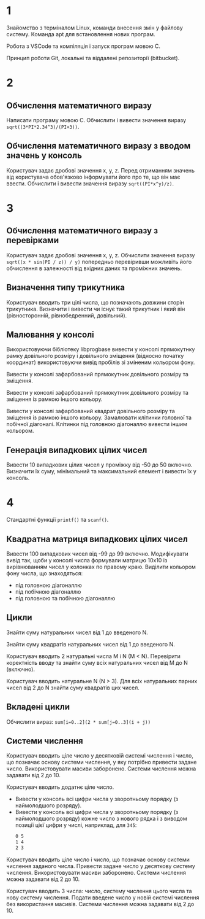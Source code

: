 # 1 

Знайомство з терміналом Linux, команди внесення змін у файлову систему. Команда apt для встановлення нових програм.

Робота з VSCode та компіляція і запуск програм мовою С.

Принцип роботи Git, локальні та віддалені репозиторії (bitbucket).

# 2

## Обчислення математичного виразу

Написати програму мовою С. Обчислити і вивести значення виразу `sqrt((3*PI*2.34^3)/(PI+3))`.

## Обчислення математичного виразу з вводом значень у консоль

Користувач задає дробові значення x, y, z. Перед отриманням значень від користувача обов'язково інформувати його про те, що він має ввести. Обчислити і вивести значення виразу `sqrt((PI*x^y)/z)`.

# 3

## Обчислення математичного виразу з перевірками

Користувач задає дробові значення x, y, z. Обчислити значення виразу `sqrt((x * sin(PI / z)) / y)` попередньо перевіривши можливіть його обчислення в залежності від вхідних даних та проміжних значень.

## Визначення типу трикутника

Користувач вводить три цілі числа, що позначають довжини сторін трикутника. Визначити і вивести чи існує такий трикутник і який він (рівносторонній, рівнобедренний, довільний).

## Малювання у консолі

Використовуючи бібліотеку libprogbase вивести у консолі прямокутнку рамку довільного розміру і довільного зміщення (відносно початку координат) використовуючи вивід пробілів зі зміненим кольором фону.

Вивести у консолі зафарбований прямокутник довільного розміру та зміщення.

Вивести у консолі зафарбований прямокутник довільного розміру та зміщення із рамкою іншого кольору.

Вивести у консолі зафарбований квадрат довільного розміру та зміщення із рамкою іншого кольору. Замалювати клітинки головної та побічної діагоналі. Клітинки під головною діагоналлю вивести іншим кольором.

## Генерація випадкових цілих чисел

Вивести 10 випадкових цілих чисел у проміжку від -50 до 50 включно. Визначити їх суму, мінімальний та максимальний елемент і вивести їх у консоль.

# 4

Стандартні функції `printf()` та `scanf()`.

## Квадратна матриця випадкових цілих чисел

Вивести 100 випадкових чисел від -99 до 99 включно. Модифікувати вивід так, щоби у консолі числа формували матрицю 10х10 із вирівнюванням чисел у колонках по правому краю. Виділити кольором фону числа, що знаходяться:
* під головною діагоналлю
* під побічною діагоналлю
* під головною та побічною діагоналлю

## Цикли

Знайти суму натуральних чисел від 1 до введеного N.

Знайти суму квадратів натуральних чисел від 1 до введеного N.

Користувач вводить 2 натуральні числа M i N (M < N). Перевірити коректність вводу та знайти суму всіх натуральних чисел від M до N (включно).

Користувач вводить натуральне N (N > 3). Для всіх натуральних парних чисел від 2 до N знайти суму квадратів цих чисел.

## Вкладені цикли

Обчислити вираз: `sum[i=0..2](2 * sum[j=0..3](i + j))`

## Системи числення

Користувач вводить ціле число у десятковій системі числення і число, що позначає основу системи числення, у яку потрібно привести задане число. Використовувати масиви заборонено. Системи числення можна задавати від 2 до 10.

Користувач вводить додатнє ціле число. 
* Вивести у консоль всі цифри числа у зворотньому порядку (з наймолодшого розряду). 
* Вивести у консоль всі цифри числа у зворотньому порядку (з наймолодшого розряду) кожне число з нового рядка і з виводом позиції цієї цифри у числі, наприклад, для `345`:
    ```txt
    0 5
    1 4
    2 3
    ```

Користувач вводить ціле число і число, що позначає основу системи числення заданого числа. Привести задане число у десяткову систему числення. Використовувати масиви заборонено. Системи числення можна задавати від 2 до 10.

Користувач вводить 3 числа: число, систему числення цього числа та нову систему числення. Подати введене число у новій системі числення без використання масивів. Системи числення можна задавати від 2 до 10.
